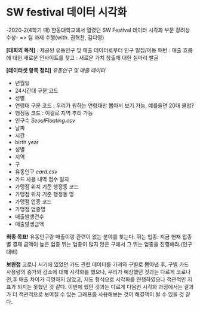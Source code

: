 # SW festival 데이터 시각화

-2020-2(4학기 때) 한동대학교에서 열렸던 SW Festival 데이터 시각화 부문 장려상 수상-
=> 팀 과제 수행(with. 권혁찬, 김다영)

**[대회의 목적]**
: 제공된 유동인구 및 매출 데이터로부터 인구 밀집/이동 패턴
: 매출 흐름에 대한 새로운 인사이트를 찾고
: 새로운 가치 창출에 대한 실마리 발굴

**[데이터셋 항목 정리]**
*유동인구 및 매출 데이터*
- 년월일
- 24시간대 구분 코드
- 성별
- 연령대 구분 코드 : 우리가 원하는 연령대만 뽑아서 보기 가능. 예를들면 20대 클럽?
- 행정동 코드 : 이걸로 지역 추리 가능
- 인구수
*SeoulFloating.csv*
- 날짜
- 시간
- birth year
- 성별
- 지역
- 구
- 유동인구
*card.csv*
- 카드 사용 내역 접수 일자
- 가맹점 위치 기준 행정동 코드
- 가맹점 위치 기준 행정동 명
- 가맹점 업종 코드
- 가맹점 업종명
- 매출발생건수
- 매출발생금액

**최종 목표!**
유동인구랑 매출이랑 관련이 없는 분야를 찾는다. 
뛰는 업종: 지금 현재 업종별 결제 금액이 높은 업종
뛰는 업종이 많지 않은 구에서 그 뛰는 업종을 진행해라.(인구 대비)

**보완점**
코로나 시기에 있었던 카드 관련 데이터를 가져와 구별로 뽑아낸 후, 구별 카드 사용량의 증가와 감소에 대해 시각화를 했으나,
우리가 예상했던 것과는 다르게 코로나 전,후 매출 차이가 극명하지 않았고, 지도 형식으로 시각화를 진행하였으나 객관적인 지표가 되지는 못했던 것 같다.
이번에 했던 것과는 다르게 다음번 시각화 과정에서는 결과가 더 객관적으로 보여질 수 있는 그래프를 사용해보는 것이 해결책이 될 수 있을 것 같다.
